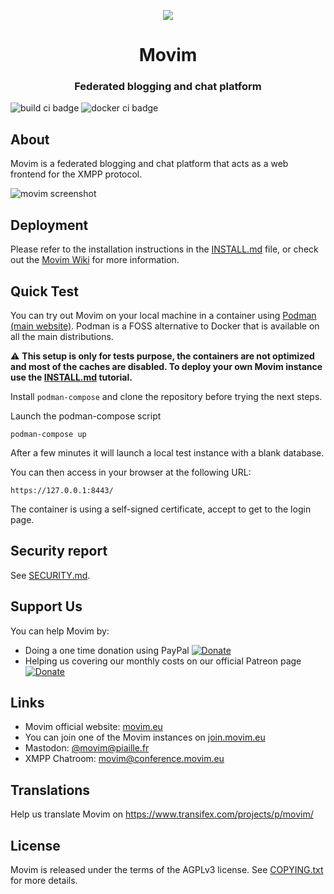 <p align="center"><img src="https://movim.eu/img/128.png"/></p>
<h1 align="center">Movim</h1>
<h3 align="center">Federated blogging and chat platform</h3>

![build ci badge](https://github.com/movim/movim/actions/workflows/main.yml/badge.svg?event=push)
![docker ci badge](https://github.com/movim/movim/actions/workflows/docker.yml/badge.svg?event=push)

About
-----
Movim is a federated blogging and chat platform that acts as a web frontend for the XMPP protocol.

![movim screenshot](https://movim.eu/img/home.webp)

Deployment
----------
Please refer to the installation instructions in the [INSTALL.md](INSTALL.md) file, or check out the [Movim Wiki](https://github.com/movim/movim/wiki) for more information.

Quick Test
----------

You can try out Movim on your local machine in a container using [Podman (main website)](https://podman.io/). Podman is a FOSS alternative to Docker that is available on all the main distributions.

⚠️ __This setup is only for tests purpose, the containers are not optimized and most of the caches are disabled. To deploy your own Movim instance use the [INSTALL.md](INSTALL.md) tutorial.__

Install `podman-compose` and clone the repository before trying the next steps.

Launch the podman-compose script

    podman-compose up

After a few minutes it will launch a local test instance with a blank database.

You can then access in your browser at the following URL:

    https://127.0.0.1:8443/

The container is using a self-signed certificate, accept to get to the login page.

Security report
---------------

See [SECURITY.md](./SECURITY.md).

Support Us
----------
You can help Movim by:

* Doing a one time donation using PayPal [![Donate](https://img.shields.io/badge/Donate-PayPal-blue.svg)](https://www.paypal.com/cgi-bin/webscr?cmd=_donations&business=8QHPJDAQXT9UC)
* Helping us covering our monthly costs on our official Patreon page [![Donate](https://img.shields.io/badge/Patreon-Become%20a%20Patron-orange.svg)](https://www.patreon.com/movim)

Links
-----
* Movim official website: [movim.eu](https://movim.eu/)
* You can join one of the Movim instances on [join.movim.eu](https://join.movim.eu/)
* Mastodon: [@movim@piaille.fr](https://piaille.fr/@movim)
* XMPP Chatroom: [movim@conference.movim.eu](xmpp:movim@conference.movim.eu)

Translations
------------
Help us translate Movim on https://www.transifex.com/projects/p/movim/

License
-------
Movim is released under the terms of the AGPLv3 license. See [COPYING.txt](./COPYING.txt) for more details.
